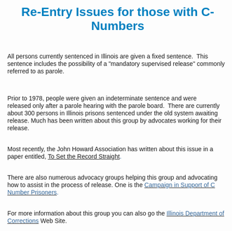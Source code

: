 <H1 style="TEXT-ALIGN: center; MARGIN: 0in 0in 0pt"><SPAN style="FONT-FAMILY: Arial,Helvetica,sans-serif; COLOR: rgb(0,128,192)"><SPAN>Re-Entry Issues for those with C-Numbers</SPAN><BR></SPAN></H1>
<P><BR></P>
<P><SPAN style="FONT-SIZE: 14px; FONT-FAMILY: Arial,Helvetica,sans-serif; LINE-HEIGHT: 17px">All persons currently sentenced in Illinois are given a fixed sentence.&nbsp; This sentence includes the possibility of a "mandatory supervised release" commonly referred to as parole.<BR></SPAN></P>
<P><SPAN style="FONT-SIZE: 14px; FONT-FAMILY: Arial,Helvetica,sans-serif; LINE-HEIGHT: 17px"><BR></SPAN></P>
<P><SPAN style="FONT-SIZE: 14px; FONT-FAMILY: Arial,Helvetica,sans-serif; LINE-HEIGHT: 17px">Prior to 1978, people were given an indeterminate sentence and were released&nbsp;only&nbsp;after a parole hearing with the parole board.&nbsp; There are currently about 300 persons in Illinois prisons sentenced under the old system awaiting release. Much has been written about this group by advocates working for their release.</SPAN><BR></P>
<P><BR><SPAN style="FONT-SIZE: 14px; FONT-FAMILY: Arial,Helvetica,sans-serif; LINE-HEIGHT: 17px">Most recently, the John Howard Association has written about this issue in a paper entitled, <SPAN class=WEBON_COLOR style="COLOR: rgb(51,102,153)"><A href="http://blogs.chicagotribune.com/files/setting-the-record-straight.pdf" target=_blank>To Set the Record Straight</A></SPAN><SPAN class=WEBON_COLOR style="COLOR: rgb(51,102,153)">.&nbsp;&nbsp;&nbsp;</SPAN></SPAN><BR></P>
<P><BR><SPAN style="FONT-SIZE: 14px; FONT-FAMILY: Arial,Helvetica,sans-serif; LINE-HEIGHT: 17px">There are also numerous advocacy groups helping this group and advocating how to assist in the process of release. One is the <A href="http://www.prairiefire.org/C_Number_Campaign/Contents.shtml" target=_blank><SPAN class=WEBON_COLOR style="COLOR: rgb(51,102,153)">Campaign in Support of C Number Prisoners</SPAN></A><SPAN class=WEBON_COLOR style="COLOR: rgb(51,102,153)">. </SPAN></SPAN><BR></P>
<P><BR><SPAN style="FONT-SIZE: 14px; FONT-FAMILY: Arial,Helvetica,sans-serif; LINE-HEIGHT: 17px">For more information about this group you can also go the<SPAN class=WEBON_COLOR style="COLOR: rgb(51,102,153)"> </SPAN><A href="http://www.idoc.state.il.us/subsections/faq/default.shtml#04" target=_blank><SPAN class=WEBON_COLOR style="COLOR: rgb(51,102,153)">Illinois Department of Corrections</SPAN></A> Web Site.</SPAN></P>
<DIV class=clr></DIV>